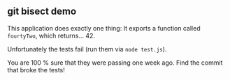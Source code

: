## git bisect demo

This application does exactly one thing: It exports a function called `fourtyTwo`, which returns... 42.

Unfortunately the tests fail (run them via `node test.js`).

You are 100 % sure that they were passing one week ago. Find the commit that broke the tests!
